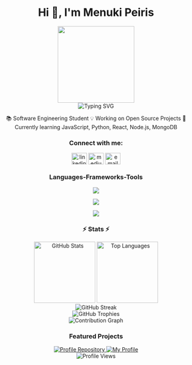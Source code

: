 <div align="center">
<!-- <img src="https://media2.giphy.com/media/v1.Y2lkPTc5MGI3NjExZzNrZm51eDM2aDdrNnB3MDhvOXppang4NHA3cHZlejY0a2xqbXQzMyZlcD12MV9pbnRlcm5hbF9naWZfYnlfaWQmY3Q9Zw/21seR54CBB4HJml58Q/giphy.gif" width="200" alt="Rocket GIF"/> -->
 <h1 align="center">Hi 👋, I'm Menuki Peiris</h1> <img src="https://media2.giphy.com/media/v1.Y2lkPTc5MGI3NjExbDFreHRqcHBydmhlNnA3OGFjYWZvOTRmeTZ6cXQ4b29wb3JvOHNxNSZlcD12MV9pbnRlcm5hbF9naWZfYnlfaWQmY3Q9Zw/utz68KlKM5LGBVF6HZ/giphy.gif"  width="200"/>
</div>

<div align="center">
  <img src="https://readme-typing-svg.herokuapp.com?font=Fira+Code&size=22&pause=1000&color=58A6FF&center=true&vCenter=true&width=600&lines=Software+Engineering+Student;FullStack+Developer;Open+Source+Contributor;Building+Amazing+Web+Experiences;Passionate+about+Clean+Code;Always+Learning+Something+New!" alt="Typing SVG" />
</div>

<p align="center">
📚 Software Engineering Student 💡 Working on Open Source Projects 🌱 Currently learning JavaScript, Python, React, Node.js, MongoDB
</p>

<h3 align="center">Connect with me:</h3>
<p align="center">
<a href="https://linkedin.com/in/menuki-peiris" target="blank"><img align="center" src="https://raw.githubusercontent.com/rahuldkjain/github-profile-readme-generator/master/src/images/icons/Social/linked-in-alt.svg" alt="linkedin" height="30" width="40" /></a>
<a href="https://medium.com/@menukipeiris" target="blank"><img align="center" src="https://raw.githubusercontent.com/rahuldkjain/github-profile-readme-generator/master/src/images/icons/Social/medium.svg" alt="medium" height="30" width="40" /></a>
<a href="mailto:your.email@example.com" target="blank"><img align="center" src="https://img.icons8.com/fluent/48/000000/gmail.png" alt="email" height="30" width="40" /></a>
</p>

<h3 align="center">Languages-Frameworks-Tools</h3>

<p align="center">
  <img src="https://skillicons.dev/icons?i=react,js,ts,html,css,python,java,spring" />
</p>
<p align="center">
  <img src="https://skillicons.dev/icons?i=nodejs,express,mongodb,mysql,firebase,aws,git,github" />
</p>
<p align="center">
  <img src="https://skillicons.dev/icons?i=figma,ai,linux,vscode" />
</p>

<h3 align="center">⚡ Stats ⚡</h3>

<div align="center">
  <img height="160em" src="https://github-readme-stats.vercel.app/api?username=menukipeiris&show_icons=true&theme=tokyonight&hide_border=true&count_private=true" alt="GitHub Stats" />
  <img height="160em" src="https://github-readme-stats.vercel.app/api/top-langs/?username=menukipeiris&layout=compact&theme=tokyonight&hide_border=true" alt="Top Languages" />
</div>

<div align="center">
  <img src="https://github-readme-streak-stats.herokuapp.com?user=menukipeiris&theme=tokyonight&hide_border=true" alt="GitHub Streak" />
</div>

<div align="center">
  <img src="https://github-profile-trophy.vercel.app/?username=menukipeiris&theme=darkhub&no-frame=true&no-bg=true&margin-w=4&row=1&column=6" alt="GitHub Trophies" />
</div>

<div align="center">
  <img src="https://github-readme-activity-graph.vercel.app/graph?username=menukipeiris&theme=tokyo-night&hide_border=true&custom_title=Menuki's%20GitHub%20Activity%20Graph" alt="Contribution Graph" />
</div>

<h3 align="center">Featured Projects</h3>

<div align="center">
  <a href="https://github.com/menukipeiris/menukipeiris">
    <img src="https://github-readme-stats.vercel.app/api/pin/?username=menukipeiris&repo=menukipeiris&theme=tokyonight&hide_border=true" alt="Profile Repository" />
  </a>
  <a href="https://github.com/menukipeiris/My-profile">
    <img src="https://github-readme-stats.vercel.app/api/pin/?username=menukipeiris&repo=My-profile&theme=tokyonight&hide_border=true" alt="My Profile" />
  </a>
</div>

<div align="center">
  <img src="https://komarev.com/ghpvc/?username=menukipeiris&label=Profile%20Views&color=58a6ff&style=flat" alt="Profile Views" />
</div>

